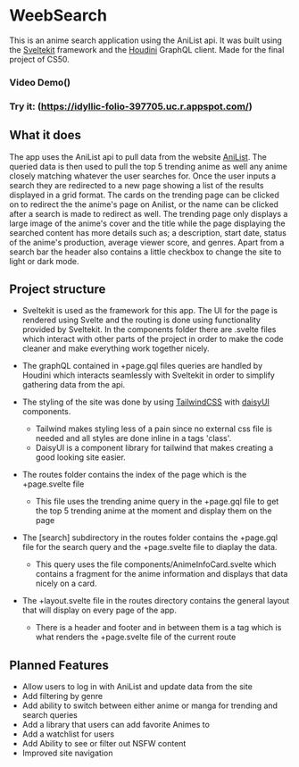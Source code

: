 # WeebSearch
This is an anime search application using the AniList api. It was built using the [Sveltekit](https://kit.svelte.dev/) framework and the [Houdini](https://houdinigraphql.com/) GraphQL client. Made for the final project of CS50.

### **Video Demo()**

### **Try it: (https://idyllic-folio-397705.uc.r.appspot.com/)**

## What it does
The app uses the AniList api to pull data from the website [AniList](anilist.co). The queried data is then used to pull the top 5 trending anime as well any anime closely matching whatever the user searches for.
Once the user inputs a search they are redirected to a new page showing a list of the results displayed in a grid format. The cards on the trending page can be clicked on to redirect the the anime's page on Anilist, 
or the name can be clicked after a search is made to redirect as well. The trending page only displays a large image of the anime's cover and the title while the page displaying the searched content has more details such as; a description, start date, status of the anime's production, 
average viewer score, and genres. Apart from a search bar the header also contains a little checkbox to change the site to light or dark mode.

## Project structure
* Sveltekit is used as the framework for this app. The UI for the page is rendered using Svelte and the routing is done using functionality provided by Sveltekit. In the components folder there are .svelte files which interact with other parts of the project 
in order to make the code cleaner and make everything work together nicely.

* The graphQL contained in +page.gql files queries are handled by Houdini which interacts seamlessly with Sveltekit in order to simplify gathering data from the api.
  
* The styling of the site was done by using [TailwindCSS](https://tailwindcss.com/) with [daisyUI](https://daisyui.com/) components.
  * Tailwind makes styling less of a pain since no external css file is needed and all styles are done inline in a tags 'class'.
  * DaisyUI is a component library for tailwind that makes creating a good looking site easier. 

* The routes folder contains the index of the page which is the +page.svelte file
  * This file uses the trending anime query in the +page.gql file to get the top 5 trending anime at the moment and display them on the page

* The [search] subdirectory in the routes folder contains the +page.gql file for the search query and the +page.svelte file to diaplay the data.
  * This query uses the file components/AnimeInfoCard.svelte which contains a fragment for the anime information and displays that data nicely on a card.

* The +layout.svelte file in the routes directory contains the general layout that will display on every page of the app.
  * There is a header and footer and in between them is a <slot /> tag which is what renders the +page.svelte file of the current route
 

## Planned Features
* Allow users to log in with AniList and update data from the site
* Add filtering by genre
* Add ability to switch between either anime or manga for trending and search queries
* Add a library that users can add favorite Animes to
* Add a watchlist for users
* Add Ability to see or filter out NSFW content
* Improved site navigation




